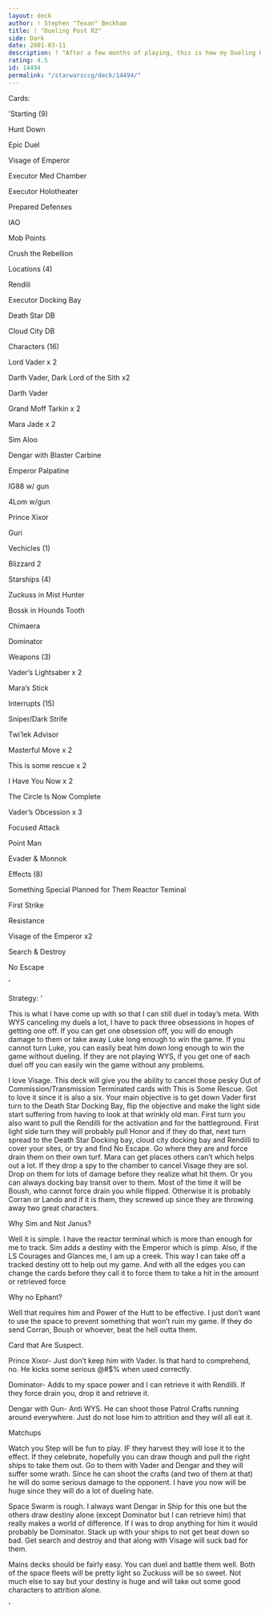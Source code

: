 ```yaml
---
layout: deck
author: ! Stephen "Texan" Beckham
title: ! "Dueling Post R2"
side: Dark
date: 2001-03-11
description: ! "After a few months of playing, this is how my Dueling Hunt Down has molded into"
rating: 4.5
id: 14494
permalink: "/starwarsccg/deck/14494/"
---
```

Cards: 

'Starting (9)

Hunt Down

Epic Duel

Visage of Emperor

Executor Med Chamber

Executor Holotheater

Prepared Defenses

IAO

Mob Points

Crush the Rebellion


Locations (4) 

Rendili 

Executor Docking Bay 

Death Star DB

Cloud City DB


Characters (16)

Lord Vader x 2

Darth Vader, Dark Lord of the Sith x2

Darth Vader

Grand Moff Tarkin x 2

Mara Jade x 2

Sim Aloo

Dengar with Blaster Carbine

Emperor Palpatine 

IG88 w/ gun 

4Lom w/gun

Prince Xixor

Guri


Vechicles (1)

Blizzard 2


Starships (4) 

Zuckuss in Mist Hunter 

Bossk in Hounds Tooth 

Chimaera 

Dominator


Weapons (3) 

Vader’s Lightsaber x 2

Mara&#8217;s Stick 


Interrupts (15) 

Sniper/Dark Strife

Twi&#8217;lek Advisor 

Masterful Move x 2

This is some rescue x 2

I Have You Now x 2

The Circle Is Now Complete

Vader&#8217;s Obcession x 3

Focused Attack

Point Man

Evader & Monnok


Effects (8) 

Something Special Planned for Them Reactor Teminal

First Strike

Resistance

Visage of the Emperor x2

Search & Destroy 

No Escape

'

Strategy: '

This is what I have come up with so that I can still duel in today’s meta.  With WYS canceling my duels a lot, I have to pack three obsessions in hopes of getting one off.  If you can get one obsession off, you will do enough damage to them or take away Luke long enough to win the game.  If you cannot turn Luke, you can easily beat him down long enough to win the game without dueling.  If they are not playing WYS, if you get one of each duel off you can easily win the game without any problems.


I love Visage.  This deck will give you the ability to cancel those pesky Out of Commission/Transmission Terminated cards with This is Some Rescue.  Got to love it since it is also a six.  Your main objective is to get down Vader first turn to the Death Star Docking Bay, flip the objective and make the light side start suffering from having to look at that wrinkly old man.  First turn you also want to pull the Rendilli for the activation and for the battleground.  First light side turn they will probably pull Honor and if they do that, next turn spread to the Death Star Docking bay, cloud city docking bay and Rendilli to cover your sites, or try and find No Escape.  Go where they are and force drain them on their own turf.  Mara can get places others can’t which helps out a lot.  If they drop a spy to the chamber to cancel Visage they are sol.  Drop on them for lots of damage before they realize what hit them.  Or you can always docking bay transit over to them.  Most of the time it will be Boush, who cannot force drain you while flipped.  Otherwise it is probably Corran or Lando and if it is them, they screwed up since they are throwing away two great characters.


Why Sim and Not Janus?

Well it is simple.  I have the reactor terminal which is more than enough for me to track.  Sim adds a destiny with the Emperor which is pimp.  Also, if the LS Courages and Glances me, I am up a creek.  This way I can take off a tracked destiny ott to help out my game.  And with all the edges you can change the cards before they call it to force them to take a hit in the amount or retrieved force


Why no Ephant?

Well that requires him and Power of the Hutt to be effective.  I just don’t want to use the space to prevent something that won’t ruin my game.  If they do send Corran, Boush or whoever, beat the hell outta them.


Card that Are Suspect.

Prince Xixor- Just don’t keep him with Vader.  Is that hard to comprehend, no.  He kicks some serious @#$% when used correctly.

Dominator- Adds to my space power and I can retrieve it with Rendilli.  If they force drain you, drop it and retrieve it.

Dengar with Gun- Anti WYS.  He can shoot those Patrol Crafts running around everywhere.  Just do not lose him to attrition and they will all eat it.


Matchups

Watch you Step will be fun to play.  IF they harvest they will lose it to the effect.  If they celebrate, hopefully you can draw though and pull the right ships to take them out.  Go to them with Vader and Dengar and they will suffer some wrath.  Since he can shoot the crafts (and two of them at that) he will do some serious damage to the opponent.  I have you now will be huge since they will do a lot of dueling hate.

Space Swarm is rough.  I always want Dengar in Ship for this one but the others draw destiny alone (except Dominator but I can retrieve him) that really makes a world of difference.  If I was to drop anything for him it would probably be Dominator.  Stack up with your ships to not get beat down so bad.  Get search and destroy and that along with Visage will suck bad for them.

Mains decks should be fairly easy. You can duel and battle them well.  Both of the space fleets will be pretty light so Zuckuss will be so sweet.  Not much else to say but your destiny is huge and will take out some good characters to attrition alone.

'
